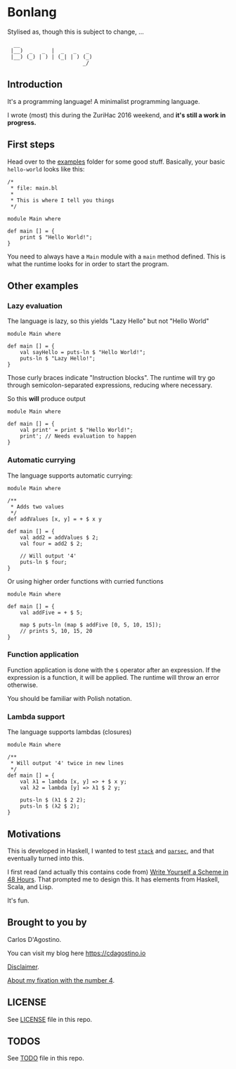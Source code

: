 Bonlang
=======

Stylised as, though this is subject to change, ...

```
  __
 |__)  _   _  |  _   _   _
 |__) (_) | ) | (_| | ) (_)
                        _/
```

## Introduction

It's a programming language! A minimalist programming language.

I wrote (most) this during the ZuriHac 2016 weekend, and **it's still a work in
progress.**

## First steps

Head over to the [examples](test/examples/) folder for some good stuff.
Basically, your basic `hello-world` looks like this:

```
/*
 * file: main.bl
 *
 * This is where I tell you things
 */

module Main where

def main [] = {
    print $ "Hello World!";
}
```

You need to always have a `Main` module with a `main` method defined. This
is what the runtime looks for in order to start the program.

## Other examples

### Lazy evaluation

The language is lazy, so this yields "Lazy Hello" but not "Hello World"

```
module Main where

def main [] = {
    val sayHello = puts-ln $ "Hello World!";
    puts-ln $ "Lazy Hello!";
}
```

Those curly braces indicate "Instruction blocks". The runtime will try go
through semicolon-separated expressions, reducing where necessary.

So this **will** produce output

```
module Main where

def main [] = {
    val print' = print $ "Hello World!";
    print'; // Needs evaluation to happen
}
```

### Automatic currying

The language supports automatic currying:

```
module Main where

/**
 * Adds two values
 */
def addValues [x, y] = + $ x y

def main [] = {
    val add2 = addValues $ 2;
    val four = add2 $ 2;

    // Will output '4'
    puts-ln $ four;
}
```

Or using higher order functions with curried functions

```
module Main where

def main [] = {
    val addFive = + $ 5;

    map $ puts-ln (map $ addFive [0, 5, 10, 15]);
    // prints 5, 10, 15, 20
}
```

### Function application

Function application is done with the `$` operator after an expression. If
the expression is a function, it will be applied. The runtime will throw an
error otherwise.

You should be familiar with Polish notation.

### Lambda support

The language supports lambdas (closures)

```
module Main where

/**
 * Will output '4' twice in new lines
 */
def main [] = {
    val λ1 = lambda [x, y] => + $ x y;
    val λ2 = lambda [y] => λ1 $ 2 y;

    puts-ln $ (λ1 $ 2 2);
    puts-ln $ (λ2 $ 2);
}
```

## Motivations

This is developed in Haskell, I wanted to
test [`stack`](https://docs.haskellstack.org/en/stable/README/)
and [`parsec`](https://hackage.haskell.org/package/parsec),
and that eventually turned into this.

I first read (and actually this contains code from)
[Write Yourself a Scheme in 48 Hours](https://en.wikibooks.org/wiki/Write_Yourself_a_Scheme_in_48_Hours).
That prompted me to design this. It has elements from Haskell, Scala, and Lisp.

It's fun.

## Brought to you by

Carlos D'Agostino.

You can visit my blog here https://cdagostino.io

[Disclaimer](doc/images/noidea.png).

[About my fixation with the number 4](https://xkcd.com/221/).

## LICENSE

See [LICENSE](LICENSE) file in this repo.

## TODOS

See [TODO](TODO.md) file in this repo.
